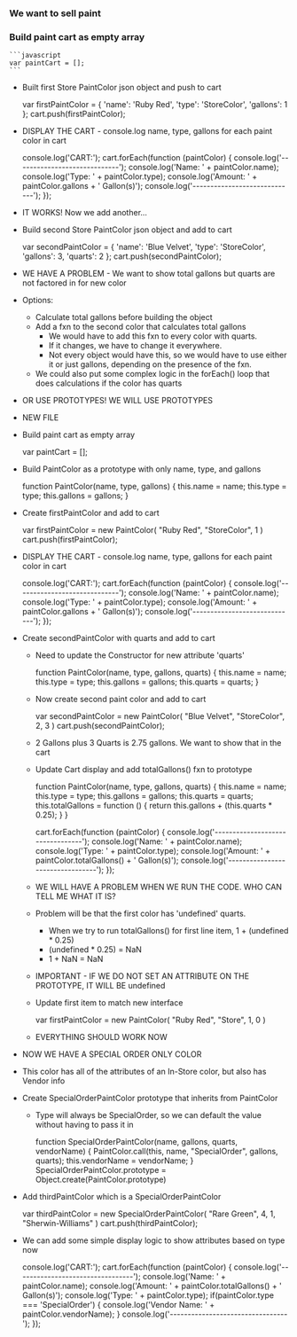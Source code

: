 ### We want to sell paint

### Build paint cart as empty array

	```javascript
	var paintCart = [];
	```

- Built first Store PaintColor json object and push to cart

	var firstPaintColor = {
		'name': 'Ruby Red',
		'type': 'StoreColor',
		'gallons': 1
	};
	cart.push(firstPaintColor);

- DISPLAY THE CART - console.log name, type, gallons for each paint color in cart

	console.log('CART:');
	cart.forEach(function (paintColor) {
		console.log('-----------------------------');
		console.log('Name: ' + paintColor.name);
		console.log('Type: ' + paintColor.type);
		console.log('Amount: ' + paintColor.gallons + ' Gallon(s)');
		console.log('-----------------------------');
	});

- IT WORKS! Now we add another...

- Build second Store PaintColor json object and add to cart
	
	var secondPaintColor = {
		'name': 'Blue Velvet',
		'type': 'StoreColor',
		'gallons': 3,
		'quarts': 2
	};
	cart.push(secondPaintColor);

- WE HAVE A PROBLEM - We want to show total gallons but quarts are not factored in for new color

- Options: 
	- Calculate total gallons before building the object
	- Add a fxn to the second color that calculates total gallons
		- We would have to add this fxn to every color with quarts. 
		- If it changes, we have to change it everywhere.
		- Not every object would have this, so we would have to use either it or just gallons,
		  depending on the presence of the fxn.
	- We could also put some complex logic in the forEach() loop that does calculations
	  if the color has quarts

- OR USE PROTOTYPES! WE WILL USE PROTOTYPES

- NEW FILE
- Build paint cart as empty array

	var paintCart = [];

- Build PaintColor as a prototype with only name, type, and gallons

	function PaintColor(name, type, gallons) {
		this.name = name;
		this.type = type;
		this.gallons = gallons;
	}

- Create firstPaintColor and add to cart

	var firstPaintColor = new PaintColor(
		"Ruby Red",
		"StoreColor", 
		1
	)
	cart.push(firstPaintColor);

- DISPLAY THE CART - console.log name, type, gallons for each paint color in cart

	console.log('CART:');
	cart.forEach(function (paintColor) {
		console.log('-----------------------------');
		console.log('Name: ' + paintColor.name);
		console.log('Type: ' + paintColor.type);
		console.log('Amount: ' + paintColor.gallons + ' Gallon(s)');
		console.log('-----------------------------');
	});

- Create secondPaintColor with quarts and add to cart

	- Need to update the Constructor for new attribute 'quarts'
		
		function PaintColor(name, type, gallons, quarts) {
			this.name = name;
			this.type = type;
			this.gallons = gallons;
			this.quarts = quarts;
		}

	- Now create second paint color and add to cart

		var secondPaintColor = new PaintColor(
			"Blue Velvet", 
			"StoreColor",
			2, 
			3
		)
		cart.push(secondPaintColor);

	- 2 Gallons plus 3 Quarts is 2.75 gallons. We want to show that in the cart

	- Update Cart display and add totalGallons() fxn to prototype

		function PaintColor(name, type, gallons, quarts) {
			this.name = name;
			this.type = type;
			this.gallons = gallons;
			this.quarts = quarts;
			this.totalGallons = function () {
				return this.gallons + (this.quarts * 0.25);
			}
		}

		cart.forEach(function (paintColor) {
			console.log('---------------------------------');
			console.log('Name: ' + paintColor.name);
			console.log('Type: ' + paintColor.type);
			console.log('Amount: ' + paintColor.totalGallons() + ' Gallon(s)');
			console.log('---------------------------------');
		});

	- WE WILL HAVE A PROBLEM WHEN WE RUN THE CODE. WHO CAN TELL ME WHAT IT IS?

	- Problem will be that the first color has 'undefined' quarts. 
		- When we try to run totalGallons() for first line item, 1 + (undefined * 0.25)
		- (undefined * 0.25) = NaN
		- 1 + NaN = NaN

	- IMPORTANT - IF WE DO NOT SET AN ATTRIBUTE ON THE PROTOTYPE, IT WILL BE undefined

	- Update first item to match new interface

		var firstPaintColor = new PaintColor(
			"Ruby Red",
			"Store", 
			1, 
			0
		)

	- EVERYTHING SHOULD WORK NOW

- NOW WE HAVE A SPECIAL ORDER ONLY COLOR

- This color has all of the attributes of an In-Store color, but also has Vendor info

- Create SpecialOrderPaintColor prototype that inherits from PaintColor

	- Type will always be SpecialOrder, so we can default the value without having to pass it in

		function SpecialOrderPaintColor(name, gallons, quarts, vendorName) {
			PaintColor.call(this, name, "SpecialOrder", gallons, quarts);
			this.vendorName = vendorName;
		}
		SpecialOrderPaintColor.prototype = Object.create(PaintColor.prototype)

- Add thirdPaintColor which is a SpecialOrderPaintColor

	var thirdPaintColor = new SpecialOrderPaintColor(
		"Rare Green",
		4,
		1,
		"Sherwin-Williams"
	)
	cart.push(thirdPaintColor);

- We can add some simple display logic to show attributes based on type now
		
	console.log('CART:');
	cart.forEach(function (paintColor) {
		console.log('---------------------------------');
		console.log('Name: ' + paintColor.name);
		console.log('Amount: ' + paintColor.totalGallons() + ' Gallon(s)');
		console.log('Type: ' + paintColor.type);
		if(paintColor.type === 'SpecialOrder') {
			console.log('Vendor Name: ' + paintColor.vendorName);
		}
		console.log('---------------------------------');
	});